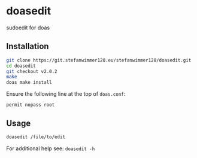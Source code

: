 # doasedit

sudoedit for doas

## Installation

```sh
git clone https://git.stefanwimmer128.eu/stefanwimmer128/doasedit.git
cd doasedit
git checkout v2.0.2
make
doas make install
```

Ensure the following line at the top of `doas.conf`:

```
permit nopass root
```

## Usage

```sh
doasedit /file/to/edit
```

For additional help see: `doasedit -h`
